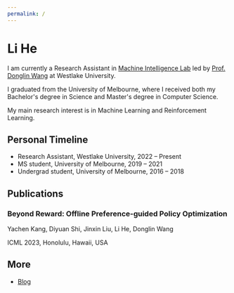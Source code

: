 ```yaml
---
permalink: /
---
```

# **Li He**
I am currently a Research Assistant in [Machine Intelligence Lab](https://milab.westlake.edu.cn/) led by [Prof. Donglin Wang](https://en.westlake.edu.cn/faculty/donglin-wang.html) at Westlake University.

I graduated from the University of Melbourne, where I received both my Bachelor's degree in Science and Master's degree in Computer Science.

My main research interest is in Machine Learning and Reinforcement Learning.

## Personal Timeline
- Research Assistant, Westlake University, 2022 – Present									 
- MS student, University of Melbourne, 2019 – 2021	 
- Undergrad student, University of Melbourne, 2016 – 2018

## Publications

### Beyond Reward: Offline Preference-guided Policy Optimization

Yachen Kang, Diyuan Shi, Jinxin Liu, Li He, Donglin Wang

ICML 2023, Honolulu, Hawaii, USA


## More
- [Blog](blog)
